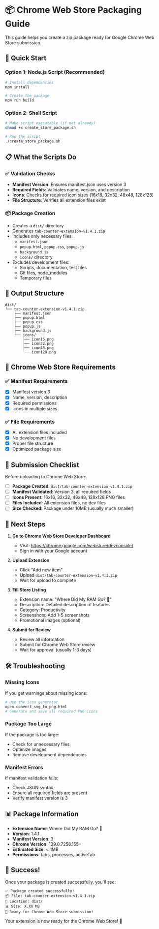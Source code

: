 # 📦 Chrome Web Store Packaging Guide

This guide helps you create a zip package ready for Google Chrome Web Store submission.

## 🚀 Quick Start

### Option 1: Node.js Script (Recommended)
```bash
# Install dependencies
npm install

# Create the package
npm run build
```

### Option 2: Shell Script
```bash
# Make script executable (if not already)
chmod +x create_store_package.sh

# Run the script
./create_store_package.sh
```

## 📋 What the Scripts Do

### ✅ Validation Checks
- **Manifest Version**: Ensures manifest.json uses version 3
- **Required Fields**: Validates name, version, and description
- **Icons**: Checks for required icon sizes (16x16, 32x32, 48x48, 128x128)
- **File Structure**: Verifies all extension files exist

### 📦 Package Creation
- Creates a `dist/` directory
- Generates `tab-counter-extension-v1.4.1.zip`
- Includes only necessary files:
  - `manifest.json`
  - `popup.html`, `popup.css`, `popup.js`
  - `background.js`
  - `icons/` directory
- Excludes development files:
  - Scripts, documentation, test files
  - Git files, node_modules
  - Temporary files

## 📁 Output Structure

```
dist/
└── tab-counter-extension-v1.4.1.zip
    ├── manifest.json
    ├── popup.html
    ├── popup.css
    ├── popup.js
    ├── background.js
    └── icons/
        ├── icon16.png
        ├── icon32.png
        ├── icon48.png
        └── icon128.png
```

## 🎯 Chrome Web Store Requirements

### ✅ Manifest Requirements
- [x] Manifest version 3
- [x] Name, version, description
- [x] Required permissions
- [x] Icons in multiple sizes

### ✅ File Requirements
- [x] All extension files included
- [x] No development files
- [x] Proper file structure
- [x] Optimized package size

## 📝 Submission Checklist

Before uploading to Chrome Web Store:

- [ ] **Package Created**: `dist/tab-counter-extension-v1.4.1.zip`
- [ ] **Manifest Validated**: Version 3, all required fields
- [ ] **Icons Present**: 16x16, 32x32, 48x48, 128x128 PNG files
- [ ] **Files Included**: All extension files, no dev files
- [ ] **Size Checked**: Package under 10MB (usually much smaller)

## 🔗 Next Steps

1. **Go to Chrome Web Store Developer Dashboard**
   - Visit: https://chrome.google.com/webstore/devconsole/
   - Sign in with your Google account

2. **Upload Extension**
   - Click "Add new item"
   - Upload `dist/tab-counter-extension-v1.4.1.zip`
   - Wait for upload to complete

3. **Fill Store Listing**
   - Extension name: "Where Did My RAM Go? 🐑"
   - Description: Detailed description of features
   - Category: Productivity
   - Screenshots: Add 1-5 screenshots
   - Promotional images (optional)

4. **Submit for Review**
   - Review all information
   - Submit for Chrome Web Store review
   - Wait for approval (usually 1-3 days)

## 🛠️ Troubleshooting

### Missing Icons
If you get warnings about missing icons:
```bash
# Use the icon generator
open convert_svg_to_png.html
# Generate and save all required PNG icons
```

### Package Too Large
If the package is too large:
- Check for unnecessary files
- Optimize images
- Remove development dependencies

### Manifest Errors
If manifest validation fails:
- Check JSON syntax
- Ensure all required fields are present
- Verify manifest version is 3

## 📊 Package Information

- **Extension Name**: Where Did My RAM Go? 🐑
- **Version**: 1.4.1
- **Manifest Version**: 3
- **Chrome Version**: 139.0.7258.155+
- **Estimated Size**: < 1MB
- **Permissions**: tabs, processes, activeTab

## 🎉 Success!

Once your package is created successfully, you'll see:
```
✅ Package created successfully!
📦 File: tab-counter-extension-v1.4.1.zip
📁 Location: dist/
📊 Size: X.XX MB
🎉 Ready for Chrome Web Store submission!
```

Your extension is now ready for the Chrome Web Store! 🚀
